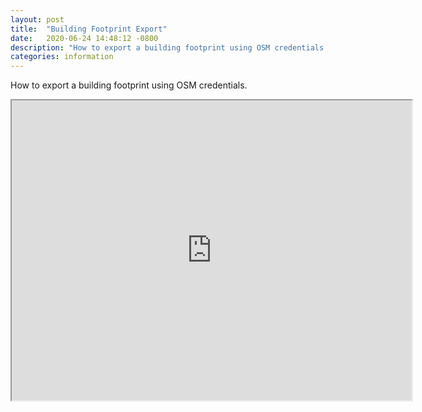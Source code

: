 ```yaml
---
layout: post
title:  "Building Footprint Export"
date:   2020-06-24 14:48:12 -0800
description: "How to export a building footprint using OSM credentials."
categories: information
---
```

How to export a building footprint using OSM credentials.
<iframe src="https://drive.google.com/file/d/1iI0leA_jywk9_9fUAb_6QIXhEKj_nEy5/preview" width="640" height="480"></iframe>